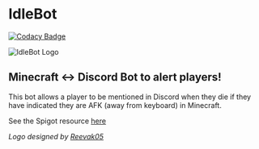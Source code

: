 # IdleBot

[![Codacy Badge](https://api.codacy.com/project/badge/Grade/08a0837d838c4a35801ffdbab804da15)](https://app.codacy.com/gh/Camshaft54/IdleBot?utm_source=github.com&utm_medium=referral&utm_content=Camshaft54/IdleBot&utm_campaign=Badge_Grade_Settings)

![IdleBot Logo](https://cdn.discordapp.com/attachments/752921018150027404/808195119811395642/IdleBotLogoWide4kish.png)
## Minecraft <-> Discord Bot to alert players!
This bot allows a player to be mentioned in Discord when they die if they have indicated they are AFK (away from keyboard) in Minecraft.

See the Spigot resource [here](https://www.spigotmc.org/resources/idlebot-—-step-up-your-afk-game.88778/)

*Logo designed by [Reevak05](https://github.com/Reevak05)*
